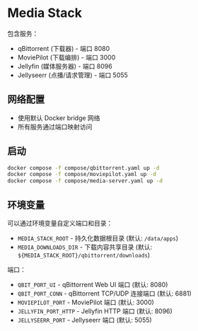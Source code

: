 # Media Stack

包含服务：
- qBittorrent (下载器) - 端口 8080
- MoviePilot (下载编排) - 端口 3000
- Jellyfin (媒体服务器) - 端口 8096
- Jellyseerr (点播/请求管理) - 端口 5055

## 网络配置
- 使用默认 Docker bridge 网络
- 所有服务通过端口映射访问

## 启动
```bash
docker compose -f compose/qbittorrent.yaml up -d
docker compose -f compose/moviepilot.yaml up -d
docker compose -f compose/media-server.yaml up -d
```

## 环境变量
可以通过环境变量自定义端口和目录：
- `MEDIA_STACK_ROOT` - 持久化数据根目录 (默认: `/data/apps`)
- `MEDIA_DOWNLOADS_DIR` - 下载内容共享目录 (默认: `${MEDIA_STACK_ROOT}/qbittorrent/downloads`)

端口：
- `QBIT_PORT_UI` - qBittorrent Web UI 端口 (默认: 8080)
- `QBIT_PORT_CONN` - qBittorrent TCP/UDP 连接端口 (默认: 6881)
- `MOVIEPILOT_PORT` - MoviePilot 端口 (默认: 3000)
- `JELLYFIN_PORT_HTTP` - Jellyfin HTTP 端口 (默认: 8096)
- `JELLYSEERR_PORT` - Jellyseerr 端口 (默认: 5055)

